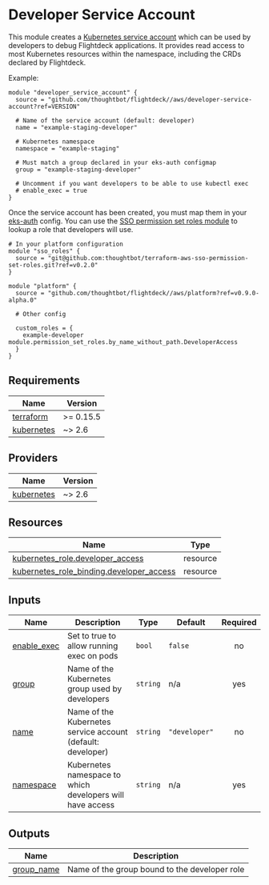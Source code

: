 # Developer Service Account

This module creates a [Kubernetes service account] which can be used by
developers to debug Flightdeck applications. It provides read access to most
Kubernetes resources within the namespace, including the CRDs declared by
Flightdeck.

Example:

``` hcl
module "developer_service_account" {
  source = "github.com/thoughtbot/flightdeck//aws/developer-service-account?ref=VERSION"

  # Name of the service account (default: developer)
  name = "example-staging-developer"

  # Kubernetes namespace
  namespace = "example-staging"

  # Must match a group declared in your eks-auth configmap
  group = "example-staging-developer"

  # Uncomment if you want developers to be able to use kubectl exec
  # enable_exec = true
}
```

Once the service account has been created, you must map them in your [eks-auth]
config. You can use the [SSO permission set roles module] to lookup a role that
developers will use.


``` hcl
# In your platform configuration
module "sso_roles" {
  source = "git@github.com:thoughtbot/terraform-aws-sso-permission-set-roles.git?ref=v0.2.0"
}

module "platform" {
  source = "github.com/thoughtbot/flightdeck//aws/platform?ref=v0.9.0-alpha.0"

  # Other config

  custom_roles = {
    example-developer  module.permission_set_roles.by_name_without_path.DeveloperAccess
  }
}

```

[Kubernetes service account]: https://kubernetes.io/docs/tasks/configure-pod-container/configure-service-account/
[eks-auth]: https://docs.aws.amazon.com/eks/latest/userguide/add-user-role.html
[SSO permission set roles module]: https://github.com/thoughtbot/terraform-aws-sso-permission-set-roles

<!-- BEGIN_TF_DOCS -->
## Requirements

| Name | Version |
|------|---------|
| <a name="requirement_terraform"></a> [terraform](#requirement\_terraform) | >= 0.15.5 |
| <a name="requirement_kubernetes"></a> [kubernetes](#requirement\_kubernetes) | ~> 2.6 |

## Providers

| Name | Version |
|------|---------|
| <a name="provider_kubernetes"></a> [kubernetes](#provider\_kubernetes) | ~> 2.6 |

## Resources

| Name | Type |
|------|------|
| [kubernetes_role.developer_access](https://registry.terraform.io/providers/hashicorp/kubernetes/latest/docs/resources/role) | resource |
| [kubernetes_role_binding.developer_access](https://registry.terraform.io/providers/hashicorp/kubernetes/latest/docs/resources/role_binding) | resource |

## Inputs

| Name | Description | Type | Default | Required |
|------|-------------|------|---------|:--------:|
| <a name="input_enable_exec"></a> [enable\_exec](#input\_enable\_exec) | Set to true to allow running exec on pods | `bool` | `false` | no |
| <a name="input_group"></a> [group](#input\_group) | Name of the Kubernetes group used by developers | `string` | n/a | yes |
| <a name="input_name"></a> [name](#input\_name) | Name of the Kubernetes service account (default: developer) | `string` | `"developer"` | no |
| <a name="input_namespace"></a> [namespace](#input\_namespace) | Kubernetes namespace to which developers will have access | `string` | n/a | yes |

## Outputs

| Name | Description |
|------|-------------|
| <a name="output_group_name"></a> [group\_name](#output\_group\_name) | Name of the group bound to the developer role |
<!-- END_TF_DOCS -->
